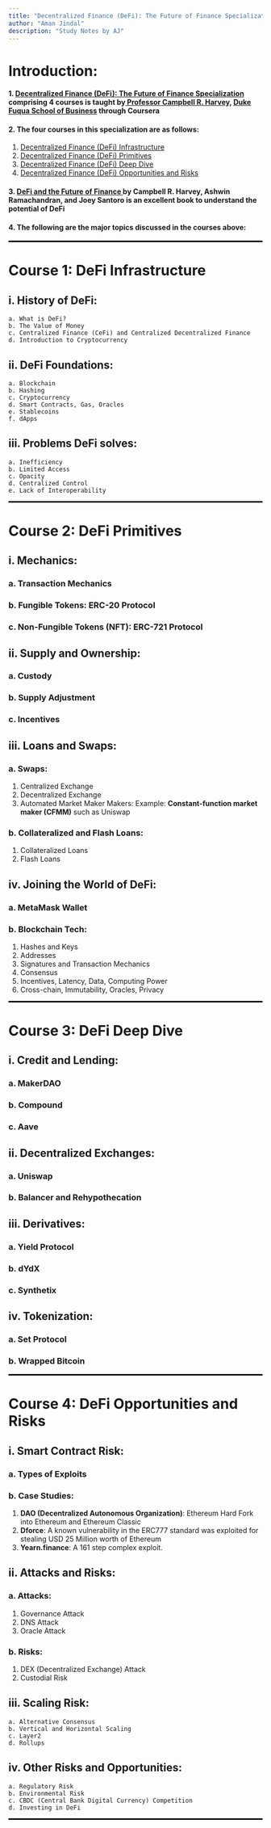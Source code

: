 ```yaml
---
title: "Decentralized Finance (DeFi): The Future of Finance Specialization"
author: "Aman Jindal"
description: "Study Notes by AJ"
---
```


# Introduction:

#### 1. <a href='https://www.coursera.org/specializations/decentralized-finance-duke' target="_blank"> Decentralized Finance (DeFi): The Future of Finance Specialization </a> comprising 4 courses is taught by<a href='https://www.fuqua.duke.edu/faculty/campbell-harvey' target="_blank"> Professor Campbell R. Harvey,</a> <a href='https://www.fuqua.duke.edu/' target="_blank"> Duke Fuqua School of Business</a> through Coursera

#### 2. The four courses in this specialization are as follows:
   1. <a href='https://www.coursera.org/learn/decentralized-finance-infrastructure-duke?specialization=decentralized-finance-duke' target="_blank"> Decentralized Finance (DeFi) Infrastructure </a>
   2. <a href='https://www.coursera.org/learn/decentralized-finance-primitives-duke?specialization=decentralized-finance-duke' target="_blank"> Decentralized Finance (DeFi) Primitives </a>
   3. <a href='https://www.coursera.org/learn/decentralized-finance-deep-dive-duke?specialization=decentralized-finance-duke' target="_blank"> Decentralized Finance (DeFi) Deep Dive </a>
   4. <a href='https://www.coursera.org/learn/decentralized-finance-opportunities-and-risk-duke?specialization=decentralized-finance-duke' target="_blank"> Decentralized Finance (DeFi) Opportunities and Risks </a>

#### 3. <a href='https://www.amazon.in/DeFi-Future-Finance-Campbell-Harvey/dp/1119836018' target="_blank"> DeFi and the Future of Finance </a> by Campbell R. Harvey, Ashwin Ramachandran, and Joey Santoro is an excellent book to understand the potential of DeFi

#### 4. The following are the major topics discussed in the courses above:

<hr style="border:.05px solid black">

# Course 1: DeFi Infrastructure

## i. History of DeFi:
    a. What is DeFi?
    b. The Value of Money
    c. Centralized Finance (CeFi) and Centralized Decentralized Finance
    d. Introduction to Cryptocurrency

## ii. DeFi Foundations:
    a. Blockchain
    b. Hashing
    c. Cryptocurrency
    d. Smart Contracts, Gas, Oracles
    e. Stablecoins
    f. dApps
 
## iii. Problems DeFi solves:
    a. Inefficiency
    b. Limited Access
    c. Opacity
    d. Centralized Control
    e. Lack of Interoperability

<hr style="border:.05px solid black">

# Course 2: DeFi Primitives

## i. Mechanics:

### a. Transaction Mechanics 
### b. Fungible Tokens: ERC-20 Protocol
### c. Non-Fungible Tokens (NFT): ERC-721 Protocol

## ii. Supply and Ownership:

### a. Custody
### b. Supply Adjustment
### c. Incentives
 
## iii. Loans and Swaps:

### a. Swaps:
1. Centralized Exchange
2. Decentralized Exchange
3. Automated Market Maker Makers: Example: **Constant-function market maker (CFMM)** such as Uniswap

### b. Collateralized and Flash Loans:
1. Collateralized Loans
2. Flash Loans

## iv. Joining the World of DeFi:

### a. MetaMask Wallet
### b. Blockchain Tech:
1. Hashes and Keys
2. Addresses
3. Signatures and Transaction Mechanics
4. Consensus
5. Incentives, Latency, Data, Computing Power
6. Cross-chain, Immutability, Oracles, Privacy

<hr style="border:.05px solid black">

# Course 3: DeFi Deep Dive

## i. Credit and Lending:

### a. MakerDAO
### b. Compound
### c. Aave

## ii. Decentralized Exchanges:

### a. Uniswap
### b. Balancer and Rehypothecation
 
## iii. Derivatives:

### a. Yield Protocol
### b. dYdX
### c. Synthetix

## iv. Tokenization:

### a. Set Protocol
### b. Wrapped Bitcoin

<hr style="border:.05px solid black">

# Course 4: DeFi Opportunities and Risks

## i. Smart Contract Risk:

### a. Types of Exploits
### b. Case Studies: 
1. **DAO (Decentralized Autonomous Organization)**: Ethereum Hard Fork into Ethereum and Ethereum Classic
2. **Dforce**: A known vulnerability in the ERC777 standard was exploited for stealing USD 25 Million worth of Ethereum
3. **Yearn.finance**: A 161 step complex exploit.

## ii. Attacks and Risks:

### a. Attacks:
1. Governance Attack
2. DNS Attack
3. Oracle Attack

### b. Risks:
1. DEX (Decentralized Exchange) Attack
2. Custodial Risk
 
## iii. Scaling Risk:
    a. Alternative Consensus
    b. Vertical and Horizontal Scaling
    c. Layer2
    d. Rollups

## iv. Other Risks and Opportunities:
    a. Regulatory Risk
    b. Environmental Risk
    c. CBDC (Central Bank Digital Currency) Competition
    d. Investing in DeFi

<hr style="border:.05px solid black">